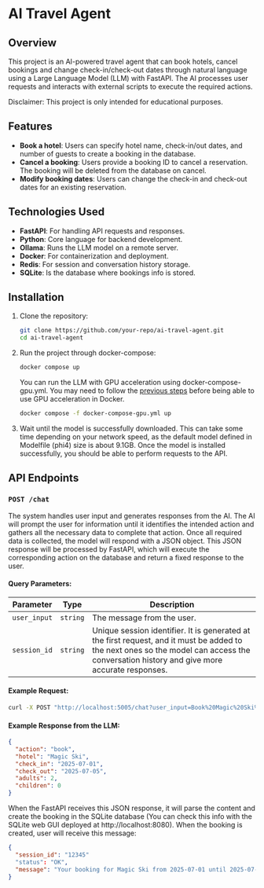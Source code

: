 # AI Travel Agent

## Overview
This project is an AI-powered travel agent that can book hotels, cancel bookings and change check-in/check-out dates through natural language using a Large Language Model (LLM) with FastAPI. The AI processes user requests and interacts with external scripts to execute the required actions.

Disclaimer: This project is only intended for educational purposes.

## Features
- **Book a hotel**: Users can specify hotel name, check-in/out dates, and number of guests to create a booking in the database.
- **Cancel a booking**: Users provide a booking ID to cancel a reservation. The booking will be deleted from the database on cancel.
- **Modify booking dates**: Users can change the check-in and check-out dates for an existing reservation.

## Technologies Used
- **FastAPI**: For handling API requests and responses.
- **Python**: Core language for backend development.
- **Ollama**: Runs the LLM model on a remote server.
- **Docker**: For containerization and deployment.
- **Redis**: For session and conversation history storage.
- **SQLite**: Is the database where bookings info is stored.

## Installation
1. Clone the repository:

   ```bash
   git clone https://github.com/your-repo/ai-travel-agent.git
   cd ai-travel-agent
   ```
2. Run the project through docker-compose:

   ```bash
   docker compose up
   ```

   You can run the LLM with GPU acceleration using docker-compose-gpu.yml. You may need to follow the [previous steps](https://docs.docker.com/engine/containers/resource_constraints/#gpu) before being able to use GPU acceleration in Docker.

   ```bash
   docker compose -f docker-compose-gpu.yml up
   ```

3. Wait until the model is successfully downloaded. This can take some time depending on your network speed, as the default model defined in Modelfile (phi4) size is about 9.1GB. Once the model is installed successfully, you should be able to perform requests to the API.

## API Endpoints
### `POST /chat`
The system handles user input and generates responses from the AI. The AI will prompt the user for information until it identifies the intended action and gathers all the necessary data to complete that action. Once all required data is collected, the model will respond with a JSON object. This JSON response will be processed by FastAPI, which will execute the corresponding action on the database and return a fixed response to the user.

#### Query Parameters:
| Parameter  | Type   | Description |
|-----------|--------|-------------|
| `user_input` | `string` | The message from the user. |
| `session_id` | `string` | Unique session identifier. It is generated at the first request, and it must be added to the next ones so the model can access the conversation history and give more accurate responses.|

#### Example Request:
```bash
curl -X POST "http://localhost:5005/chat?user_input=Book%20Magic%20Ski%20from%202025-07-01%20to%202025-07-05%20for%202%20adults&session_id=12345"
```

#### Example Response from the LLM:
```json
{
  "action": "book",
  "hotel": "Magic Ski",
  "check_in": "2025-07-01",
  "check_out": "2025-07-05",
  "adults": 2,
  "children": 0
}
```
When the FastAPI receives this JSON response, it will parse the content and create the booking in the SQLite database (You can check this info with the SQLite web GUI deployed at http://localhost:8080). When the booking is created, user will receive this message:

```json
{
  "session_id": "12345"
  "status": "OK",
  "message": "Your booking for Magic Ski from 2025-07-01 until 2025-07-05 for 2 adults and 0 children has been created successfully! Your booking id is 654321."
}
```
